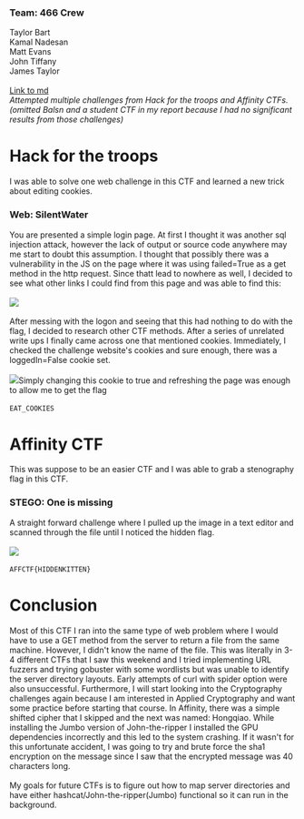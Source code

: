 ### Team: 466 Crew
Taylor Bart<br>
Kamal Nadesan<br>
Matt Evans<br>
John Tiffany<br>
James Taylor<br>
<br>
[Link to md](https://github.com/tbart27/11_16_20_writeups/blob/main/README.md)<br>
*Attempted multiple challenges from Hack for the troops and Affinity CTFs. (omitted Balsn and a student CTF in my report because I had no significant results from those challenges)*
# Hack for the troops
I was able to solve one web challenge in this CTF and learned a new trick about editing cookies.<br>
### Web: SilentWater
You are presented a simple login page. At first I thought it was another sql injection attack, however the lack of output or source code anywhere may me start to doubt this assumption. I thought that possibly there was a vulnerability in the JS on the page where it was using failed=True as a get method in the http request. Since thatt lead to nowhere as well, I decided to see what other links I could find from this page and was able to find this:<br>
<br>
![](https://github.com/tbart27/11_16_20_writeups/blob/main/bakery.png)<br>
<br>
After messing with the logon and seeing that this had nothing to do with the flag, I decided to research other CTF methods. After a series of unrelated write ups I finally came across one that mentioned cookies. Immediately, I checked the challenge website's cookies and sure enough, there was a loggedIn=False cookie set.<br>
<br>
![](https://github.com/tbart27/11_16_20_writeups/blob/main/web1.PNG)Simply changing this cookie to true and refreshing the page was enough to allow me to get the flag<br>
<br>
`EAT_COOKIES`


# Affinity CTF
This was suppose to be an easier CTF and I was able to grab a stenography flag in this CTF.<br>
### STEGO: One is missing
A straight forward challenge where I pulled up the image in a text editor and scanned through the file until I noticed the hidden flag.<br>
<br>
![](https://github.com/tbart27/11_16_20_writeups/blob/main/stego1.PNG)<br>
<br>
`AFFCTF{HIDDENKITTEN}`

# Conclusion
Most of this CTF I ran into the same type of web problem where I would have to use a GET method from the server to return a file from the same machine. However, I didn't know the name of the file. This was literally in 3-4 different CTFs that I saw this weekend and I tried implementing URL fuzzers and trying gobuster with some wordlists but was unable to identify the server directory layouts. Early attempts of curl with spider option were also unsuccessful. Furthermore, I will start looking into the Cryptography challenges again because I am interested in Applied Cryptography and want some practice before starting that course. In Affinity, there was a simple shifted cipher that I skipped and the next was named: Hongqiao. While installing the Jumbo version of John-the-ripper I installed the GPU dependencies incorrectly and this led to the system crashing. If it wasn't for this unfortunate accident, I was going to try and brute force the sha1 encryption on the message since I saw that the encrypted message was 40 characters long.<br>
<br>
My goals for future CTFs is to figure out how to map server directories and have either hashcat/John-the-ripper(Jumbo) functional so it can run in the background.
